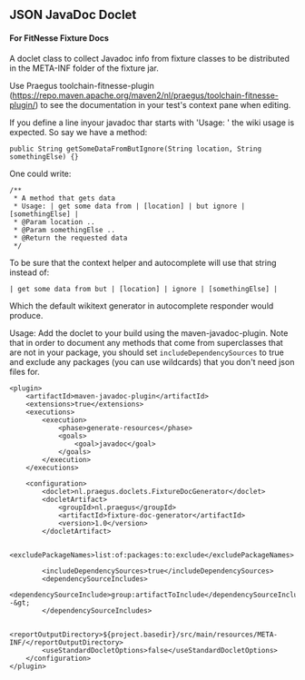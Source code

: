 ## JSON JavaDoc Doclet
#### For FitNesse Fixture Docs

A doclet class to collect Javadoc info from fixture classes to be distributed in the META-INF folder of the fixture jar.

Use Praegus toolchain-fitnesse-plugin (https://repo.maven.apache.org/maven2/nl/praegus/toolchain-fitnesse-plugin/) to see the documentation in your test's context pane when editing.

If you define a line inyour javadoc thar starts with 'Usage: ' the wiki usage is expected. So say we have a method:

```
public String getSomeDataFromButIgnore(String location, String somethingElse) {}
```

One could write:
```
/**
 * A method that gets data
 * Usage: | get some data from | [location] | but ignore | [somethingElse] |
 * @Param location ..
 * @Param somethingElse ..
 * @Return the requested data
 */
```
To be sure that the context helper and autocomplete will use that string instead of:

```
| get some data from but | [location] | ignore | [somethingElse] |
```
Which the default wikitext generator in autocomplete responder would produce.

Usage:
Add the doclet to your build using the maven-javadoc-plugin.
Note that in order to document any methods that come from superclasses that are not in your package, you should set `includeDependencySources` to true and exclude any packages (you can use wildcards) that you don't need json files for.
```
<plugin>
    <artifactId>maven-javadoc-plugin</artifactId>
    <extensions>true</extensions>
    <executions>
        <execution>
            <phase>generate-resources</phase>
            <goals>
                <goal>javadoc</goal>
            </goals>
        </execution>
    </executions>

    <configuration>
        <doclet>nl.praegus.doclets.FixtureDocGenerator</doclet>
        <docletArtifact>
            <groupId>nl.praegus</groupId>
            <artifactId>fixture-doc-generator</artifactId>
            <version>1.0</version>
        </docletArtifact>

        <excludePackageNames>list:of:packages:to:exclude</excludePackageNames>

        <includeDependencySources>true</includeDependencySources>
        <dependencySourceIncludes>
            <dependencySourceInclude>group:artifactToInclude</dependencySourceInclude>--&gt;
        </dependencySourceIncludes>

        <reportOutputDirectory>${project.basedir}/src/main/resources/META-INF/</reportOutputDirectory>
        <useStandardDocletOptions>false</useStandardDocletOptions>
    </configuration>
</plugin>
```